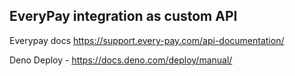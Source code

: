## EveryPay integration as custom API

Everypay docs https://support.every-pay.com/api-documentation/

Deno Deploy - https://docs.deno.com/deploy/manual/